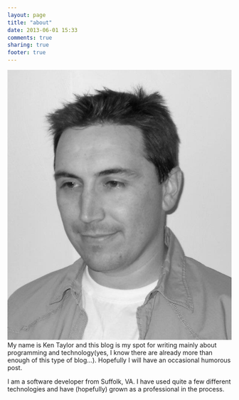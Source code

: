 ```yaml
---
layout: page
title: "about"
date: 2013-06-01 15:33
comments: true
sharing: true
footer: true
---
```

![Picture of Ken](/images/profile_pic_ken_taylor.jpg)
My name is Ken Taylor and this blog is my spot for writing mainly about programming and technology(yes, I know there are already more than enough of this type of blog…). Hopefully I will have an occasional humorous post. 

I am a software developer from Suffolk, VA. I have used quite a few different technologies and have (hopefully) grown as a professional in the process.
